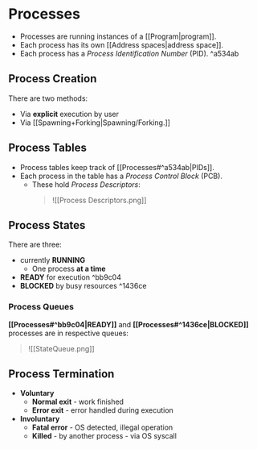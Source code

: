 # Processes

- Processes are running instances of a [[Program|program]].
- Each process has its own [[Address spaces|address space]].
- Each process has a *Process Identification Number* (PID). ^a534ab

## Process Creation

There are two methods:
- Via **explicit** execution by user
- Via [[Spawning+Forking|Spawning/Forking.]]

## Process Tables

- Process tables keep track of [[Processes#^a534ab|PIDs]].
- Each process in the table has a *Process Control Block* (PCB).
	- These hold *Process Descriptors*:
		> ![[Process Descriptors.png]]

## Process States

There are three:
- currently **RUNNING**
	- One process **at a time**
- **READY** for execution ^bb9c04
- **BLOCKED** by busy resources ^1436ce

### Process Queues

**[[Processes#^bb9c04|READY]]** and **[[Processes#^1436ce|BLOCKED]]** processes are in respective queues:
>![[StateQueue.png]]

## Process Termination

- **Voluntary**
	- **Normal exit** - work finished
	- **Error exit** - error handled during execution
- **Involuntary**
	- **Fatal error** - OS detected, illegal operation
	- **Killed** - by another process - via OS syscall

